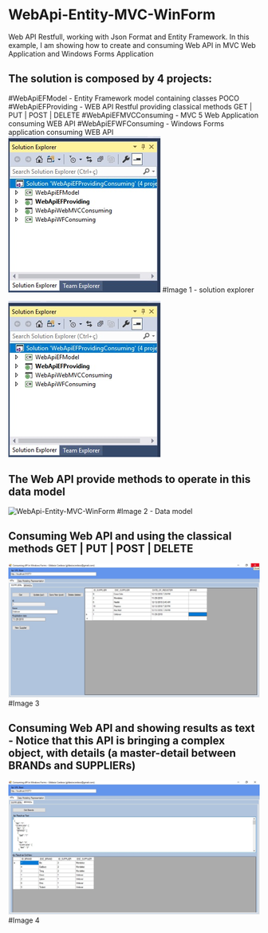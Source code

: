 # WebApi-Entity-MVC-WinForm
Web API Restfull, working with Json Format and Entity Framework. 
In this example, I am showing how to create and consuming Web API in MVC  Web Application and Windows Forms Application


## The solution is composed by 4 projects:
#WebApiEFModel        - Entity Framework model containing classes POCO
#WebApiEFProviding    - WEB API Restful providing classical methods GET | PUT | POST | DELETE
#WebApiEFMVCConsuming - MVC 5 Web Application consuming WEB API 
#WebApiEFWFConsuming  - Windows Forms application consuming WEB API 
<img src="https://github.com/gildasiocardoso/WebApi-Entity-MVC-WinForm/blob/master/solution-explorer.jpg" alt="WebApi-Entity-MVC-WinForm">
#Image 1 - solution explorer

<img src="https://github.com/gildasiocardoso/WebApi-Entity-MVC-WinForm/blob/master/solution-explorer.jpg" alt="WebApi-Entity-MVC-WinForm">


## The Web API provide methods to operate in this data model
<img src="https://github.com/gildasiocardoso/WebApi-Entity-MVC-WinForm/blob/master/EntityMasterDetail/datamodel.jpg" alt="WebApi-Entity-MVC-WinForm">
#Image 2 - Data model

## Consuming Web API and using the classical methods GET | PUT | POST | DELETE
<img src="https://github.com/gildasiocardoso/WebApi-Entity-MVC-WinForm/blob/master/consuming-windows-forms.jpg" alt="WebApi-Entity-MVC-WinForm">
#Image 3


## Consuming Web API and showing results as text - Notice that this API is bringing a complex object, with details (a master-detail between BRANDs and SUPPLIERs)
<img src="https://github.com/gildasiocardoso/WebApi-Entity-MVC-WinForm/blob/master/consuming-windows-forms-text.jpg" alt="WebApi-Entity-MVC-WinForm">
#Image 4

